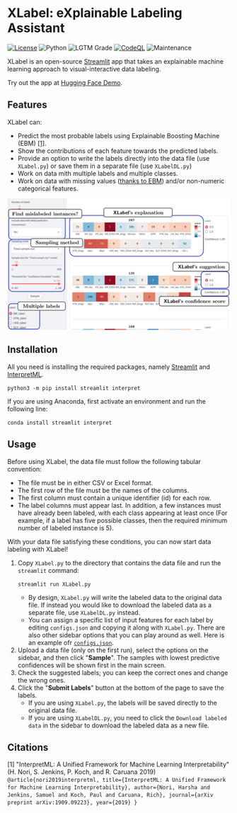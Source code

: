 # XLabel: e**X**plainable **Label**ing Assistant

[![License](https://img.shields.io/github/license/donlapark/XLabel)](LICENSE)
![Python](https://img.shields.io/badge/python-3.7_|_3.8-blue.svg)
![LGTM Grade](https://img.shields.io/lgtm/grade/python/github/donlapark/XLabel)
[![CodeQL](https://github.com/donlapark/XLabel/actions/workflows/codeql.yml/badge.svg)](https://github.com/donlapark/XLabel/actions/workflows/codeql.yml)
![Maintenance](https://img.shields.io/maintenance/yes/2022)

XLabel is an open-source [Streamlit](https://streamlit.io/) app that takes an explainable machine learning approach to visual-interactive data labeling.

Try out the app at [<ins>Hugging Face Demo</ins>](https://huggingface.co/spaces/Donlapark/XLabel).

## Features
XLabel can:
* Predict the most probable labels using Explainable Boosting Machine (EBM) [[1]](#1).
* Show the contributions of each feature towards the predicted labels.
* Provide an option to write the labels directly into the data file (use `XLabel.py`) or save them in a separate file (use `XLabelDL.py`)
* Work on data mith multiple labels and multiple classes.
* Work on data with missing values ([thanks to EBM](https://github.com/interpretml/interpret/issues/18)) and/or non-numeric categorical features.

![Screenshot](screenshot/XLabel_screenshot.png)

## Installation
All you need is installing the required packages, namely [Streamlit](https://streamlit.io/) and [InterpretML](https://github.com/interpretml/interpret).
```
python3 -m pip install streamlit interpret
```
If you are using Anaconda, first activate an environment and run the following line:
```
conda install streamlit interpret
```

## Usage
Before using XLabel, the data file must follow the following tabular convention:
* The file must be in either CSV or Excel format.
* The first row of the file must be the names of the columns.
* The first column must contain a unique identifier (id) for each row.
* The label columns must appear last.
In addition, a few instances must have already been labeled, with each class appearing at least once (For example, if a label has five possible classes, then the required minimum number of labeled instance is 5).

With your data file satisfying these conditions, you can now start data labeling with XLabel!
1. Copy `XLabel.py` to the directory that contains the data file and run the `streamlit` command:
    ```
    streamlit run XLabel.py
    ```
    * By design, `XLabel.py` will write the labeled data to the original data file. If instead you would like to download the labeled data as a separate file, use `XLabelDL.py` instead.
    * You can assign a specific list of input features for each label by editing `configs.json` and copying it along with `XLabel.py`. There are also other sidebar options that you can play around as well. Here is an example ofr [`configs.json`](configs.json).
2. Upload a data file (only on the first run), select the options on the sidebar, and then click "**Sample**". The samples with lowest predictive confidences will be shown first in the main screen.
3. Check the suggested labels; you can keep the correct ones and change the wrong ones.
4. Click the "**Submit Labels**" button at the bottom of the page to save the labels. 
    * If you are using `XLabel.py`, the labels will be saved directly to the original data file.
    * If you are using `XLabelDL.py`, you need to click the `Download labeled data` in the sidebar to download the labeled data as a new file.

## Citations
<a id="1">[1]</a> "InterpretML: A Unified Framework for Machine Learning Interpretability" (H. Nori, S. Jenkins, P. Koch, and R. Caruana 2019)
    ```
    @article{nori2019interpretml,
      title={InterpretML: A Unified Framework for Machine Learning Interpretability},
      author={Nori, Harsha and Jenkins, Samuel and Koch, Paul and Caruana, Rich},
      journal={arXiv preprint arXiv:1909.09223},
      year={2019}
    }    
    ```
